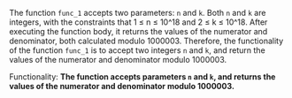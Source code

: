 The function `func_1` accepts two parameters: `n` and `k`. Both `n` and `k` are integers, with the constraints that 1 ≤ n ≤ 10^18 and 2 ≤ k ≤ 10^18. After executing the function body, it returns the values of the numerator and denominator, both calculated modulo 1000003. Therefore, the functionality of the function `func_1` is to accept two integers `n` and `k`, and return the values of the numerator and denominator modulo 1000003. 

Functionality: **The function accepts parameters `n` and `k`, and returns the values of the numerator and denominator modulo 1000003.**